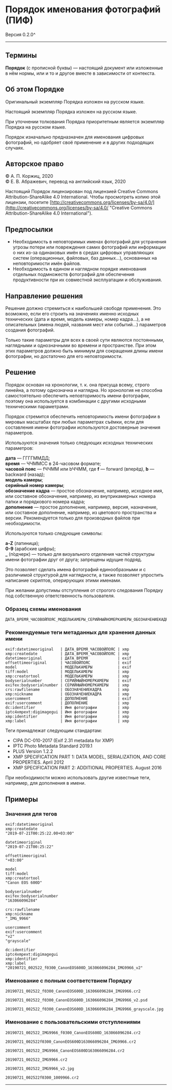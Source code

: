 # Порядок именования фотографий (ПИФ)

Версия 0.2.0^

***

## Термины

**Порядок** (с прописной буквы) — настоящий документ или изложенные в нём нормы, или и то и другое вместе в зависимости от контекста.

## Об этом Порядке

Оригинальный экземпляр Порядка изложен на русском языке.

Настоящий экземпляр Порядка изложен на русском языке.

При уточнении толкования Порядка приоритетным является экземпляр Порядка на русском языке.

Порядок изначально предназначен для именования цифровых фотографий, но одобряет своё применение и в других подходящих случаях.

## Авторское право

© А. П. Коржиц, 2020  
© Е. В. Абражевич, перевод на английский язык, 2020

Настоящий Порядок лицензирован под лицензией Creative Commons Attribution-ShareAlike 4.0 International. Чтобы просмотреть копию этой лицензии, посетите [http://creativecommons.org/licenses/by-sa/4.0/](http://creativecommons.org/licenses/by-sa/4.0/ "Creative Commons Attribution-ShareAlike 4.0 International").

## Предпосылки

- Необходимость в неповторимых именах фотографий для устранения угрозы потери или повреждения самих фотографий или информации о них из-за одинаковых имён в средах цифровых управляющих систем (операционных, файловых, баз данных…), основанных на неповторимости имён файлов.
- Необходимость в едином и наглядном порядке именования отдельных подмножеств фотографий для обеспечения продуктивности при их совместной эксплуатации и обслуживания.

## Направление решения

Решение должно стремиться к наибольшей свободе применения. Это возможно, если его строить на значениях именно исходных технических (дата и время, модель камеры, номер кадра…), а не описательных (имена людей, названия мест или событий…) параметров создания фотографий.

Только такие параметры для всех в своей сути являются постоянными, наглядными и однозначными во времени и пространстве. При этом этих параметров должно быть минимум для сокращения длины имени фотографии, но достаточно для его неповторимости.

## Решение

Порядок основан на хронологии, т. к. она присуща всему, строго линейна, а потому однозначна и наглядна. Но хронология не способна самостоятельно обеспечить неповторимость имени фотографии, поэтому она используется в комбинации с другими исходными техническими параметрами.

Порядок стремится обеспечить неповторимость имени фотографии в мировых масштабах при любых параметрах съёмки, если для составления имени фотографии используются достоверные значения параметров.

Используются значения только следующих исходных технических параметров:

**дата** — ГГГГММДД;  
**время** — ЧЧММСС в 24-часовом формате;  
**часовой пояс** — fЧЧММ или bЧЧММ, где **f** — forward (вперёд), **b** — backward (назад);  
**модель камеры**;  
**серийный номер камеры**;  
**обозначение кадра** — простое обозначение, например, исходное имя, или составное обозначение, например, из внутрикамерных номера папки и порядкового номера кадра;  
**дополнение** — простое дополнение, например, версия, назначение, или составное дополнение, например, из цветового пространства и версии. Рекомендуется только для производных файлов при необходимости.

Используются только следующие символы:

**a-Z** (латиница);  
**0-9** (арабские цифры);  
**_** (п́одчерк) — только для визуального отделения частей структуры имени фотографии друг от друга; запрещены идущие подряд.

Это позволяет сделать имена фотографий единообразными и с различимой структурой для наглядности, а также позволяет упростить написание скриптов, оперирующих этими именами.

При желании допустимы отступления от строгого следования Порядку под собственную ответственность пользователя.

### Образец схемы именования

```
ДАТА_ВРЕМЯ_ЧАСОВОЙПОЯС_МОДЕЛЬКАМЕРЫ_СЕРИЙНЫЙНОМЕРКАМЕРЫ_ОБОЗНАЧЕНИЕКАДРА_ДОПОЛНЕНИЕ.РАСШИРЕНИЕ
```

### Рекомендуемые теги метаданных для хранения данных имени

```
exif:datetimeoriginal   | ДАТА_ВРЕМЯ_ЧАСОВОЙПОЯС | xmp
xmp:createdate          | ДАТА_ВРЕМЯ_ЧАСОВОЙПОЯС | xmp
datetimeoriginal        | ДАТА_ВРЕМЯ             | exif
offsettimeoriginal      | ЧАСОВОЙПОЯС            | exif
model                   | МОДЕЛЬКАМЕРЫ           | exif
tiff:model              | МОДЕЛЬКАМЕРЫ           | xmp
xmp:creatortool         | МОДЕЛЬКАМЕРЫ           | xmp
bodyserialnumber        | СЕРИЙНЫЙНОМЕРКАМЕРЫ    | exif
exifex:bodyserialnumber | СЕРИЙНЫЙНОМЕРКАМЕРЫ    | xmp
crs:rawfilename         | ОБОЗНАЧЕНИЕКАДРА       | xmp
xmp:nickname            | ОБОЗНАЧЕНИЕКАДРА       | xmp
usercomment             | ДОПОЛНЕНИЕ             | exif
exif:usercomment        | ДОПОЛНЕНИЕ             | xmp
dc:identifier           | Имя фотографии         | xmp
iptc4xmpext:digimagegui | Имя фотографии         | xmp
xmp:identifier          | Имя фотографии         | xmp
xmp:label               | Имя фотографии         | xmp
```

Теги принадлежат следующим стандартам:

- CIPA DC-010-2017 (Exif 2.31 metadata for XMP)
- IPTC Photo Metadata Standard 2019.1
- PLUS Version 1.2.2
- XMP SPECIFICATION PART 1: DATA MODEL, SERIALIZATION, AND CORE PROPERTIES. April 2012
- XMP SPECIFICATION PART 2: ADDITIONAL PROPERTIES. August 2016

При необходимости можно использовать другие известные теги, например, для дополнения в имени.

## Примеры

### Значения для тегов

```
exif:datetimeoriginal
xmp:createdate
"2019-07-21T00:25:22.00+03:00"

datetimeoriginal
"2019-07-21T00:25:22"

offsettimeoriginal
"+03:00"

model
tiff:model
xmp:creatortool
"Canon EOS 600D"

bodyserialnumber
exifex:bodyserialnumber
"163066096284"

crs:rawfilename
xmp:nickname
"_IMG_9966"

usercomment
exif:usercomment
"v2"
"grayscale"

dc:identifier
iptc4xmpext:digimagegui
xmp:identifier
xmp:label
"20190721_002522_f0300_CanonEOS600D_163066096284_IMG9966_v2"
```

### Именование с полным соответствием Порядку

```
20190721_002522_f0300_CanonEOS600D_163066096284_IMG9966.cr2

20190721_002522_f0300_CanonEOS600D_163066096284_IMG9966_v2.psd

20190721_002522_f0300_CanonEOS600D_163066096284_IMG9966_grayscale.jpg
```

### Именование с пользовательскими отступлениями

```
20190721_002522_IMG9966_f0300_CanonEOS600D_163066096284.cr2

20190721_002522f0300_CanonEOS600D163066096284_IMG9966.cr2

20190721_002522_IMG9966_CanonEOS600D163066096284.cr2

20190721_002522_IMG9966.cr2

20190721_002522_IMG9966_v2.jpg

20190721_002522f0300_1009966.cr2
```

***